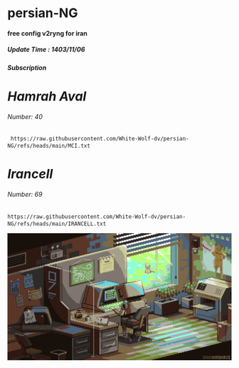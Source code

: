 # persian-NG

#### free config v2ryng for iran


<h5>Update Time : 1403/11/06</h5>

##### Subscription

  # *****Hamrah Aval*****

<h6>Number: 40 </h6>

     https://raw.githubusercontent.com/White-Wolf-dv/persian-NG/refs/heads/main/MCI.txt

# *****Irancell*****

<h6>Number: 69 </h6>

    https://raw.githubusercontent.com/White-Wolf-dv/persian-NG/refs/heads/main/IRANCELL.txt

<p align="center">
<img  src="https://github.com/White-Wolf-dv/White-Wolf-dv/blob/main/14.gif">
</p>
